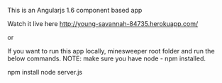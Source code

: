 This is an Angularjs 1.6 component based app

 Watch it live here
 http://young-savannah-84735.herokuapp.com/
 
 or

If you want to run this app locally, minesweeper root folder and run the below commands.
NOTE: make sure you have node - npm installed.

npm install
node server.js


